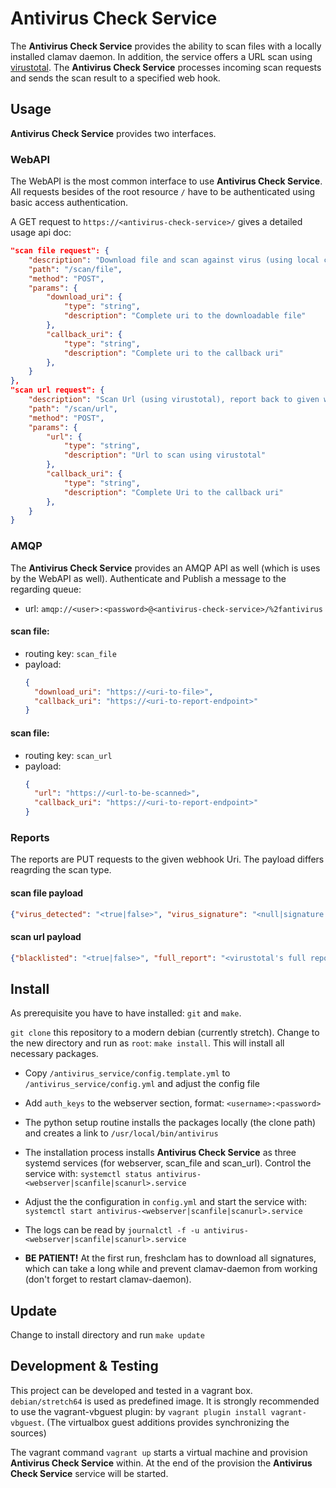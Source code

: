 # Antivirus Check Service

The __Antivirus Check Service__ provides the ability to scan files with a locally installed clamav daemon. In addition, the service offers a URL scan using [virustotal](https://www.virustotal.com).
The __Antivirus Check Service__ processes incoming scan requests and sends the scan result to a specified web hook.

## Usage
__Antivirus Check Service__ provides two interfaces.

### WebAPI
The WebAPI is the most common interface to use __Antivirus Check Service__.
All requests besides of the root resource `/` have to be authenticated using basic access authentication.

A GET request to `https://<antivirus-check-service>/` gives a detailed usage api doc:
~~~json
"scan file request": {
    "description": "Download file and scan against virus (using local clamd), report back to given webhook uri",
    "path": "/scan/file",
    "method": "POST",
    "params": {
        "download_uri": {
            "type": "string",
            "description": "Complete uri to the downloadable file"
        },
        "callback_uri": {
            "type": "string",
            "description": "Complete uri to the callback uri"
        },
    }
},
"scan url request": {
    "description": "Scan Url (using virustotal), report back to given webhook Uri",
    "path": "/scan/url",
    "method": "POST",
    "params": {
        "url": {
            "type": "string",
            "description": "Url to scan using virustotal"
        },
        "callback_uri": {
            "type": "string",
            "description": "Complete Uri to the callback uri"
        },
    }
}
~~~

### AMQP
The __Antivirus Check Service__ provides an AMQP API as well (which is uses by the WebAPI as well). 
Authenticate and Publish a message to the regarding queue:

- url: `amqp://<user>:<password>@<antivirus-check-service>/%2fantivirus`

#### scan file:
 - routing key: `scan_file`
 - payload:
    ~~~json
    {
      "download_uri": "https://<uri-to-file>",
      "callback_uri": "https://<uri-to-report-endpoint>"
    }
    ~~~

#### scan file:
 - routing key: `scan_url`
 - payload:
    ~~~json
    {
      "url": "https://<url-to-be-scanned>",
      "callback_uri": "https://<uri-to-report-endpoint>"
    }
    ~~~

### Reports
The reports are PUT requests to the given webhook Uri. The payload differs reagrding the scan type.

#### scan file payload
~~~json
{"virus_detected": "<true|false>", "virus_signature": "<null|signature name>"}
~~~

#### scan url payload
~~~json
{"blacklisted": "<true|false>", "full_report": "<virustotal's full report>"}
~~~


## Install
As prerequisite you have to have installed: `git` and `make`.

`git clone` this repository to a modern debian (currently stretch). Change to the new
directory and run as `root`: `make install`. This will install all necessary
packages.

- Copy `/antivirus_service/config.template.yml` to `/antivirus_service/config.yml`
  and adjust the config file
- Add `auth_keys` to the webserver section, format: `<username>:<password>`
- The python setup routine installs the packages locally (the clone path) and
  creates a link to `/usr/local/bin/antivirus`
- The installation process installs __Antivirus Check Service__ as three systemd
  services (for webserver, scan_file and scan_url). 
  Control the service with: `systemctl status antivirus-<webserver|scanfile|scanurl>.service`
- Adjust the the configuration in `config.yml` and start the service with:
  `systemctl start antivirus-<webserver|scanfile|scanurl>.service`
- The logs can be read by `journalctl -f -u antivirus-<webserver|scanfile|scanurl>.service`

- __BE PATIENT!__ At the first run, freshclam has to download all signatures, which can take a 
  long while and prevent clamav-daemon from working (don't forget to restart clamav-daemon).

## Update
Change to install directory and run `make update`

## Development & Testing

This project can be developed and tested in a vagrant box. `debian/stretch64` is used as predefined image.
It is strongly recommended to use the vagrant-vbguest plugin: by `vagrant plugin install vagrant-vbguest`.
(The virtualbox guest additions provides synchronizing the sources)

The vagrant command `vagrant up` starts a virtual machine and provision __Antivirus Check Service__
within. At the end of the provision the __Antivirus Check Service__ service will
be started.